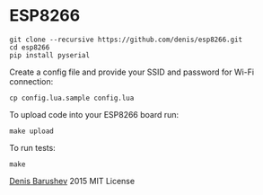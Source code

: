 # ESP8266

    git clone --recursive https://github.com/denis/esp8266.git
    cd esp8266
    pip install pyserial

Create a config file and provide your SSID and password for Wi-Fi connection:

    cp config.lua.sample config.lua

To upload code into your ESP8266 board run:

    make upload

To run tests:

    make

[Denis Barushev](mailto:barushev@gmail.com?subject=ESP8266) 2015 MIT License
